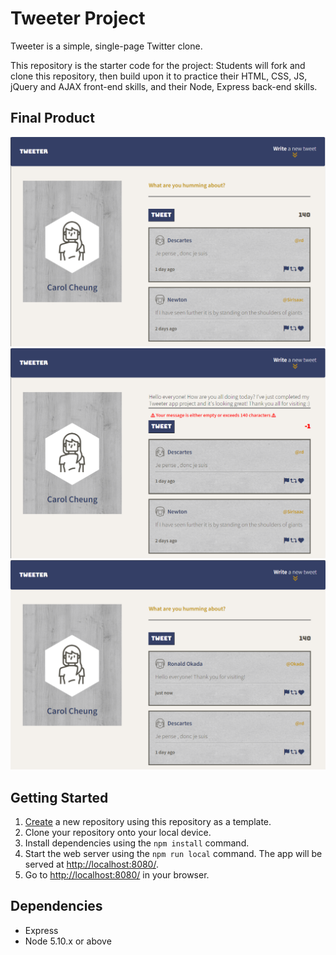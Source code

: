 # Tweeter Project

Tweeter is a simple, single-page Twitter clone.

This repository is the starter code for the project: Students will fork and clone this repository, then build upon it to practice their HTML, CSS, JS, jQuery and AJAX front-end skills, and their Node, Express back-end skills.

## Final Product

!["screenshot of main"](https://github.com/carolhcheung/tweeter/blob/master/docs/tweet-main.PNG?raw=true)
!["screenshot of error message"](https://github.com/carolhcheung/tweeter/blob/master/docs/tweet-error.PNG?raw=true)
!["screenshot of post completion"](https://github.com/carolhcheung/tweeter/blob/master/docs/tweet-complete.PNG?raw=true)

## Getting Started

1. [Create](https://docs.github.com/en/repositories/creating-and-managing-repositories/creating-a-repository-from-a-template) a new repository using this repository as a template.
2. Clone your repository onto your local device.
3. Install dependencies using the `npm install` command.
4. Start the web server using the `npm run local` command. The app will be served at <http://localhost:8080/>.
5. Go to <http://localhost:8080/> in your browser.

## Dependencies

- Express
- Node 5.10.x or above
